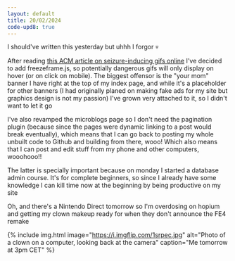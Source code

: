```yaml
---
layout: default
title: 20/02/2024
code-upd8: true
---
```

I should've written this yesterday but uhhh I forgor 💀

After reading [this ACM article on seizure-inducing gifs online](https://dl.acm.org/doi/fullHtml/10.1145/3411764.3445510) I've decided to add freezeframe.js, so potentially dangerous gifs will only display on hover (or on click on mobile). The biggest offensor is the "your mom" banner I have right at the top of my index page, and while it's a placeholder for other banners (I had originally planed on making fake ads for my site but graphics design is not my passion) I've grown very attached to it, so I didn't want to let it go

I've also revamped the microblogs page so I don't need the pagination plugin (because since the pages were dynamic linking to a post would break eventually), which means that I can go back to posting my whole unbuilt code to Github and building from there, wooo! Which also means that I can post and edit stuff from my phone and other computers, wooohooo!!

The latter is specially important because on monday I started a database admin course. It's for complete beginners, so since I already have some knowledge I can kill time now at the beginning by being productive on my site

Oh, and there's a Nintendo Direct tomorrow so I'm overdosing on hopium and getting my clown makeup ready for when they don't announce the FE4 remake

{% include img.html image="https://i.imgflip.com/1srpec.jpg" alt="Photo of a clown on a computer, looking back at the camera" caption="Me tomorrow at 3pm CET" %}